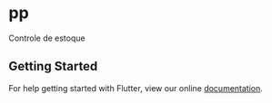 # pp

Controle de estoque

## Getting Started

For help getting started with Flutter, view our online
[documentation](https://flutter.io/).
